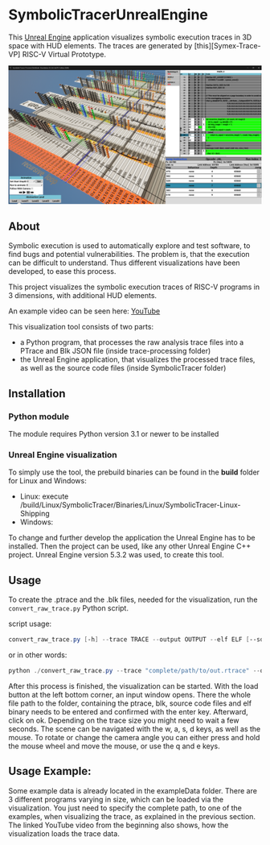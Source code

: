 # SymbolicTracerUnrealEngine

This [Unreal Engine](https://www.unrealengine.com/en-US) application visualizes symbolic execution traces in 3D space with HUD elements. 
The traces are generated by [this][Symex-Trace-VP] RISC-V Virtual Prototype.


![image info](./pictures/examplePicture.png)


## About 

Symbolic execution is used to automatically explore and test software, to find bugs and potential vulnerabilities.
The problem is, that the execution can be difficult to understand.
Thus different visualizations have been developed, to ease this process.

This project visualizes the symbolic execution traces of RISC-V programs in 3 dimensions, with additional HUD elements.

An example video can be seen here: [YouTube](https://www.youtube.com/watch?v=PjYUz7UHizg)

This visualization tool consists of two parts:
- a Python program, that processes the raw analysis trace files into a PTrace and Blk JSON file (inside trace-processing folder)
- the Unreal Engine application, that visualizes the processed trace files, as well as the source code files (inside SymbolicTracer folder)

## Installation

### Python module
The module requires Python version 3.1 or newer to be installed

### Unreal Engine visualization
To simply use the tool, the prebuild binaries can be found in the <strong>build</strong> folder for Linux and Windows:

- Linux: execute /build/Linux/SymbolicTracer/Binaries/Linux/SymbolicTracer-Linux-Shipping
- Windows:

To change and further develop the application the Unreal Engine has to be installed.
Then the project can be used, like any other Unreal Engine C++ project.
Unreal Engine version 5.3.2 was used, to create this tool.

## Usage 
To create the .ptrace and the .blk files, needed for the visualization, run the `convert_raw_trace.py` Python script.

script usage: 
```powershell
convert_raw_trace.py [-h] --trace TRACE --output OUTPUT --elf ELF [--source SOURCE]
```
or in other words:
```powershell
python ./convert_raw_trace.py --trace "complete/path/to/out.rtrace" --output "choose/some/outputDir" --elf "complete/path/to/compiled/elfFile"
```

After this process is finished, the visualization can be started. With the load button at the left bottom corner, an input window opens. There the whole file path to the folder, containing the ptrace, blk, source code files and elf binary needs to be entered and confirmed with the enter key. Afterward, click on ok.
Depending on the trace size you might need to wait a few seconds.
The scene can be navigated with the w, a, s, d keys, as well as the mouse. To rotate or change the camera angle you can either press and hold the mouse wheel and move the mouse, or use the q and e keys.


## Usage Example:

Some example data is already located in the exampleData folder.
There are 3 different programs varying in size, which can be loaded via the visualization.
You just need to specify the complete path, to one of the examples, when visualizing the trace, as explained in the previous section.
The linked YouTube video from the beginning also shows, how the visualization loads the trace data.

